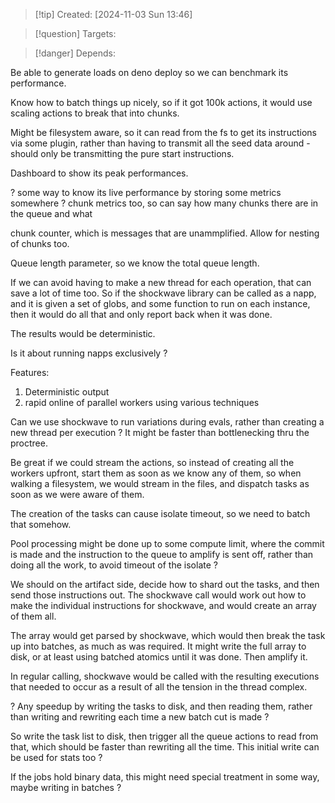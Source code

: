 
>[!tip] Created: [2024-11-03 Sun 13:46]

>[!question] Targets: 

>[!danger] Depends: 

Be able to generate loads on deno deploy so we can benchmark its performance.

Know how to batch things up nicely, so if it got 100k actions, it would use scaling actions to break that into chunks.

Might be filesystem aware, so it can read from the fs to get its instructions via some plugin, rather than having to transmit all the seed data around - should only be transmitting the pure start instructions.

Dashboard to show its peak performances.

? some way to know its live performance by storing some metrics somewhere ?
chunk metrics too, so can say how many chunks there are in the queue and what

chunk counter, which is messages that are unammplified.  Allow for nesting of chunks too.

Queue length parameter, so we know the total queue length.

If we can avoid having to make a new thread for each operation, that can save a lot of time too.
So if the shockwave library can be called as a napp, and it is given a set of globs, and some function to run on each instance, then it would do all that and only report back when it was done.

The results would be deterministic.

Is it about running napps exclusively ?

Features:
1. Deterministic output
2. rapid online of parallel workers using various techniques


Can we use shockwave to run variations during evals, rather than creating a new thread per execution ?
It might be faster than bottlenecking thru the proctree.

Be great if we could stream the actions, so instead of creating all the workers upfront, start them as soon as we know any of them, so when walking a filesystem, we would stream in the files, and dispatch tasks as soon as we were aware of them.

The creation of the tasks can cause isolate timeout, so we need to batch that somehow.

Pool processing might be done up to some compute limit, where the commit is made and the instruction to the queue to amplify is sent off, rather than doing all the work, to avoid timeout of the isolate ?

We should on the artifact side, decide how to shard out the tasks, and then send those instructions out.  The shockwave call would work out how to make the individual instructions for shockwave, and would create an array of them all.

The array would get parsed by shockwave, which would then break the task up into batches, as much as was required.  It might write the full array to disk, or at least using batched atomics until it was done.  Then amplify it.

In regular calling, shockwave would be called with the resulting executions that needed to occur as a result of all the tension in the thread complex.

? Any speedup by writing the tasks to disk, and then reading them, rather than writing and rewriting each time a new batch cut is made ?

So write the task list to disk, then trigger all the queue actions to read from that, which should be faster than rewriting all the time.  This initial write can be used for stats too ?

If the jobs hold binary data, this might need special treatment in some way, maybe writing in batches ?